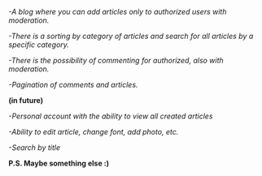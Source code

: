 *-A blog where you can add articles only to authorized users with moderation.*

*-There is a sorting by category of articles and search for all articles by a specific category.*

*-There is the possibility of commenting for authorized, also with moderation.*

*-Pagination of comments and articles.*

**(in future)**

*-Personal account with the ability to view all created articles*

*-Ability to edit article, change font, add photo, etc.*

*-Search by title*

**P.S. Maybe something else :)**
